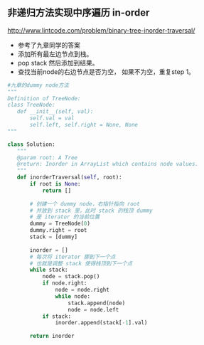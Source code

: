 ## 非递归方法实现中序遍历 in-order

 http://www.lintcode.com/problem/binary-tree-inorder-traversal/
 
 - 参考了九章同学的答案
  - 添加所有最左边节点到栈。
  - pop stack 然后添加到结果。
  - 查找当前node的右边节点是否为空， 如果不为空，重复step 1。
  
  
  
  
 ```py
 #九章的dummy node方法
 """
Definition of TreeNode:
class TreeNode:
    def __init__(self, val):
        self.val = val
        self.left, self.right = None, None
"""

class Solution:
    """
    @param root: A Tree
    @return: Inorder in ArrayList which contains node values.
    """
    def inorderTraversal(self, root):
        if root is None:
            return []
            
        # 创建一个 dummy node，右指针指向 root
        # 并放到 stack 里，此时 stack 的栈顶 dummy
        # 是 iterator 的当前位置
        dummy = TreeNode(0)
        dummy.right = root
        stack = [dummy]
            
        inorder = []
        # 每次将 iterator 挪到下一个点
        # 也就是调整 stack 使得栈顶到下一个点
        while stack:
            node = stack.pop()
            if node.right:
                node = node.right
                while node:
                    stack.append(node)
                    node = node.left
            if stack:
                inorder.append(stack[-1].val)
                
        return inorder
 
 ```